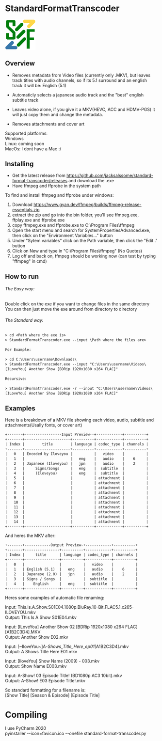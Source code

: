 # StandardFormatTranscoder
<img src="https://github.com/jacksalssome/StandardFormatTranscoder/blob/main/images/SMF.png" alt="SMF logo" width="20%" />
                                                                                                                      
## Overview

* Removes metadata from Video files (currently only .MKV), but leaves track titles with audio channels, so if its 5.1 surround and an english track it will be: English (5.1)

* Automaticly selects a japanese audio track and the "best" english subtitle track

* Leaves video alone, if you give it a MKV(HEVC, ACC and HDMV-PGS) it will just copy them and change the metadata.

* Removes attachments and cover art

Supported platforms:  
Windows  
Linux: coming soon  
MacOs: I dont have a Mac :/

## Installing

* Get the latest release from https://github.com/jacksalssome/standard-format-transcoder/releases and download the .exe
* Have ffmpeg and ffprobe in the system path

To find and install ffmpeg and ffprobe under windows:
1) Download https://www.gyan.dev/ffmpeg/builds/ffmpeg-release-essentials.zip
2) extract the zip and go into the bin folder, you'll see ffmpeg.exe, ffplay.exe and ffprobe.exe
3) copy ffmpeg.exe and ffprobe.exe to C:\Program Files\ffmpeg
4) Open the start menu and search for SystemPropertiesAdvanced.exe, then click on the "Environment Variables..." button
5) Under "Sytem variables" click on the Path variable, then click the "Edit.." button
6) Click on New and type in "C:\Program Files\ffmpeg" (No Quotes)
8) Log off and back on, ffmpeg should be working now (can test by typing "ffmpeg" in cmd)

 ## How to run

###### The Easy way:  

Double click on the exe if you want to change files in the same directory  
You can then just move the exe around from directory to directory

###### The Standard way:

    > cd <Path where the exe is>
    > StandardFormatTranscoder.exe --input \Path where the files are>

    For Example:

    > cd C:\Users\username\Downloads\
    > StandardFormatTranscoder.exe --input "C:\Users\username\Videos\[ILoveYou] Another Show [BDRip 1920x1080 x264 FLAC]"
    
    Recursive:
    
    > StandardFormatTranscoder.exe -r --input "C:\Users\username\Videos\[ILoveYou] Another Show [BDRip 1920x1080 x264 FLAC]"


## Examples

Here is a breakdown of a MKV file showing each video, audio, subtitle and attachments(Usally fonts, or cover art)

    +-------+-----------------Input Preview--+------------+----------+
    +-------+---------------------+----------+------------+----------+
    | Index |        title        | language | codec_type | channels |
    +-------+---------------------+----------+------------+----------+
    |   0   | Encoded by Iloveyou |          |   video    |          |
    |   1   |                     |   eng    |   audio    |    6     |
    |   2   | Japanese (Iloveyou) |   jpn    |   audio    |    2     |
    |   3   |     Signs/Songs     |   eng    |  subtitle  |          |
    |   4   |     (Iloveyou)      |   eng    |  subtitle  |          |
    |   5   |                     |          | attachment |          |
    |   6   |                     |          | attachment |          |
    |   7   |                     |          | attachment |          |
    |   8   |                     |          | attachment |          |
    |   9   |                     |          | attachment |          |
    |   10  |                     |          | attachment |          |
    |   11  |                     |          | attachment |          |
    |   12  |                     |          | attachment |          |
    |   13  |                     |          | attachment |          |
    |   14  |                     |          | attachment |          |
    +-------+---------------------+----------+------------+----------+

And heres the MKV after:

    +-------+------------Output Preview-+------------+----------+
    +-------+----------------+----------+------------+----------+
    | Index |     title      | language | codec_type | channels |
    +-------+----------------+----------+------------+----------+
    |   0   |                |          |   video    |          |
    |   1   | English (5.1)  |   eng    |   audio    |    6     |
    |   2   | Japanese (2.0) |   jpn    |   audio    |    2     |
    |   3   | Signs / Songs  |          |  subtitle  |          |
    |   4   |    English     |   eng    |  subtitle  |          |
    +-------+----------------+----------+------------+----------+

Heres some examples of automatic file renaming:

Input: This.Is.A.Show.S01E04.1080p.BluRay.10-Bit.FLAC5.1.x265-ILOVEYOU.mkv  
Output: This Is A Show S01E04.mkv

Input: [ILoveYou] Another Show 02 [BDRip 1920x1080 x264 FLAC] [A1B2C3D4].MKV  
Output: Another Show E02.mkv

Input: [\~IloveYou\~]_A_-_Shows_Title_Here_ep01_[A1B2C3D4].mkv  
Output: A Shows Title Here E01.mkv

Input: [IloveYou] Show Name (2009) - 003.mkv  
Output: Show Name E003.mkv

Input: A-Show! 03 Episode Title! (BD1080p AC3 10bit).mkv  
Output: A-Show! E03 Episode Title!.mkv

So standard formatting for a filename is:  
[Show Title] [Season & Episode] [Episode Title]

# Compiling

I use PyCharm 2020  
pyinstaller  --icon=favicon.ico --onefile standard-format-transcoder.py
